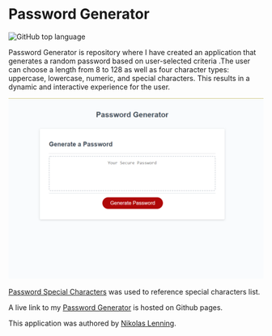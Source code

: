 # Password Generator
![GitHub top language](https://img.shields.io/github/languages/top/nikolaslenning/password-generator)

Password Generator is repository where I have created an application that generates a random password based on user-selected criteria .The user can choose a length from 8 to 128 as well as four character types: uppercase, lowercase, numeric, and special characters. This results in a dynamic and interactive experience for the user. 

![Webpage screenshot](Assets/Screenshot.png)

[Password Special Characters](https://www.owasp.org/index.php/Password_special_characters) was used to reference special characters list. 

A live link to my [Password Generator](https://nikolaslenning.github.io/password-generator/) is hosted on Github pages.

This application was authored by [Nikolas Lenning](https://github.com/nikolaslenning).